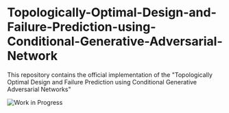 # Topologically-Optimal-Design-and-Failure-Prediction-using-Conditional-Generative-Adversarial-Network
This repository contains the official implementation of the "Topologically Optimal Design and Failure Prediction using Conditional Generative Adversarial Networks"

![Work in Progress](https://img.shields.io/badge/Work-In--Progress-purple.svg?longCache=true&style=popout-square)

